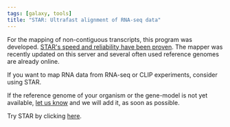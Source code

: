 ```yaml
---
tags: [galaxy, tools]
title: "STAR: Ultrafast alignment of RNA-seq data"
---
```


For the mapping of non-contiguous transcripts, this program was developed.
[STAR's speed and reliability have been proven](https://academic.oup.com/bioinformatics/article-lookup/doi/10.1093/bioinformatics/bts635). The mapper was recently updated on this server and several often used reference genomes
are already online.

If you want to map RNA data from RNA-seq or CLIP experiments, consider using STAR.

If the reference genome of your organism or the gene-model is not yet available, [let us know](mailto:galaxy@informatik.uni-freiburg.de) and we will add it, as soon as possible.

Try STAR by clicking [here](https://galaxy.uni-freiburg.de/tool_runner?tool_id=toolshed.g2.bx.psu.edu%2Frepos%2Fiuc%2Frgrnastar%2Frna_star%2F2.5.2b-0).
